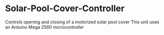 # Solar-Pool-Cover-Controller
Controls opening and closing of a motorized solar pool cover
This unit uses an Arduino Mega 2560 microcontroller
